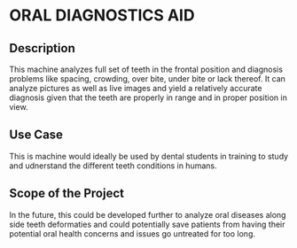 # ORAL DIAGNOSTICS AID
## Description 
This machine analyzes full set of teeth in the frontal position and diagnosis problems like spacing, crowding, over bite, under bite or lack thereof. It can analyze pictures as well as live images and yield a relatively accurate diagnosis given that the teeth are properly in range and in proper position in view. 
## Use Case
This is machine would ideally be used by dental students in training to study and udnerstand the different teeth conditions in humans. 
## Scope of the Project
In the future, this could be developed further to analyze oral diseases along side teeth deformaties and could potentially save patients from having their potential oral health concerns and issues go untreated for too long. 
